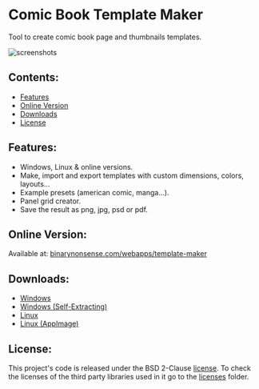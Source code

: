 # Comic Book Template Maker

Tool to create comic book page and thumbnails templates.

![screenshots](https://github.com/binarynonsense/comic-template-maker/assets/8535921/4c0f5563-32b8-4204-a2d4-a63bd4131041)

## Contents:

- [Features](#features)
- [Online Version](#online-version)
- [Downloads](#downloads)
- [License](#license)

## Features:

- Windows, Linux & online versions.
- Make, import and export templates with custom dimensions, colors, layouts...
- Example presets (american comic, manga...).
- Panel grid creator.
- Save the result as png, jpg, psd or pdf.

## Online Version:

Available at: [binarynonsense.com/webapps/template-maker](http://www.binarynonsense.com/webapps/template-maker/)

## Downloads:

- [Windows](https://github.com/binarynonsense/comic-template-maker/releases/latest/download/ComicTemplateMaker_Windows.zip)
- [Windows (Self-Extracting)](https://github.com/binarynonsense/comic-template-maker/releases/latest/download/ComicTemplateMaker_Windows_SelfExtracting.exe)
- [Linux](https://github.com/binarynonsense/comic-template-maker/releases/latest/download/ComicTemplateMaker_Linux.zip)
- [Linux (AppImage)](https://github.com/binarynonsense/comic-template-maker/releases/latest/download/ComicTemplateMaker_Linux_AppImage.zip)

## License:

This project's code is released under the BSD 2-Clause [license](./LICENSE). To check the licenses of the third party libraries used in it go to the [licenses](./licenses/) folder.

